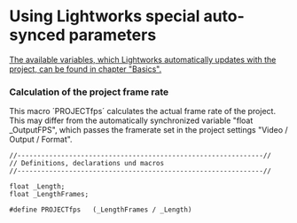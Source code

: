 # Using Lightworks special auto-synced parameters

[The available variables, which Lightworks automatically updates with the project, can be found in chapter "Basics".  ](../Basics/Variables_etc/Auto_synced/README.md)


### Calculation of the project frame rate
This macro ´PROJECTfps´ calculates the actual frame rate of the project.
This may differ from the automatically synchronized variable "float _OutputFPS", which passes the framerate set in the project settings "Video / Output / Format".  

```` Code
//--------------------------------------------------------------//
// Definitions, declarations und macros
//--------------------------------------------------------------//

float _Length;
float _LengthFrames; 

#define PROJECTfps   (_LengthFrames / _Length)
````
